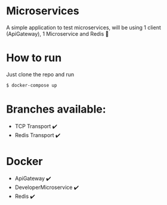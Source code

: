 # Microservices
A simple application to test microservices, will be using 1 client (ApiGateway), 1 Microservice and Redis 🥳

# How to run
Just clone the repo and run
```bash
$ docker-compose up
```

# Branches available:
- TCP Transport ✔️
- Redis Transport ✔️

# Docker
- ApiGateway ✔️
- DeveloperMicroservice ✔️
- Redis ✔️
